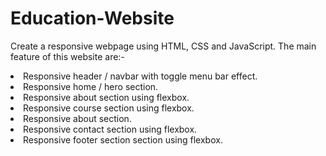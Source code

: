 # Education-Website
Create a responsive webpage using HTML, CSS and JavaScript.
The main feature of this website are:-
<li>Responsive header / navbar with toggle menu bar effect.
<li>Responsive home / hero section.
<li>Responsive about section using flexbox.
<li>Responsive course section using flexbox.
<li>Responsive about section.
<li>Responsive contact section using flexbox.
<li>Responsive footer section section using flexbox.
